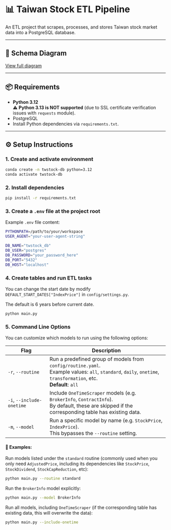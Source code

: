 # 📊 Taiwan Stock ETL Pipeline

An ETL project that scrapes, processes, and stores Taiwan stock market data into a PostgreSQL database.


---

## 🔗 Schema Diagram

[View full diagram](docs/schema_diagram.md)

---

## 📦 Requirements

- **Python 3.12**  
  ⚠️ **Python 3.13 is NOT supported** (due to SSL certificate verification issues with `requests` module).
- PostgreSQL
- Install Python dependencies via `requirements.txt`.

---
## ⚙️ Setup Instructions

### 1. Create and activate environment
```bash
conda create -n twstock-db python=3.12
conda activate twstock-db
```
### 2. Install dependencies
```bash
pip install -r requirements.txt
```
### 3. Create a `.env` file at the project root
Example `.env` file content:
```bash
PYTHONPATH=/path/to/your/workspace
USER_AGENT="your-user-agent-string"

DB_NAME="twstock_db"
DB_USER="postgres"
DB_PASSWORD="your_password_here"
DB_PORT="5432"
DB_HOST="localhost"
```

### 4. Create tables and run ETL tasks

You can change the start date by modify `DEFAULT_START_DATES["IndexPrice"]` in `config/settings.py`.

The default is 6 years before current date.

```bash
python main.py
```

### 5. Command Line Options

You can customize which models to run using the following options:

| Flag | Description |
|------|-------------|
| `-r`, `--routine` | Run a predefined group of models from `config/routine.yaml`. <br>Example values: `all`, `standard`, `daily`, `onetime`, `transformation`, etc. <br>**Default**: `all` |
| `-i`, `--include-onetime` | Include `OneTimeScraper` models (e.g. `BrokerInfo`, `ContractInfo`). <br>By default, these are skipped if the corresponding table has existing data. |
| `-m`, `--model` | Run a specific model by name (e.g. `StockPrice`, `IndexPrice`). <br>This bypasses the `--routine` setting. |

#### 🔧 Examples:

Run models listed under the `standard` routine (commonly used when you only need `AdjustedPrice`, including its dependencies like `StockPrice`, `StockDividend`, `StockCapReduction`, etc):

```bash
python main.py --routine standard
```

Run the `BrokerInfo` model explicitly:

```bash
python main.py --model BrokerInfo
```

Run all models, including `OneTimeScraper` (if the corresponding table has existing data, this will overwrite the data):

```bash
python main.py --include-onetime
```

